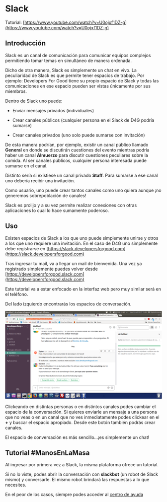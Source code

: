 # Slack

Tutorial: [https://www.youtube.com/watch?v=U0ojxf1DZ-g](https://www.youtube.com/watch?v=U0ojxf1DZ-g)

## Introducción

Slack es un canal de comunicación para comunicar equipos complejos permitiendo tomar temas en simultáneo de manera ordenada.

Dicho de otra manera, Slack es simplemente un chat en vivo. La peculiaridad de Slack es que permite tener espacios de trabajo. Por ejemplo: Developers For Good tiene su propio espacio de Slack y todas las comunicaciones en ese espacio pueden ser vistas únicamente por sus miembros.

Dentro de Slack uno puede:

* Enviar mensajes privados (individuales)

* Crear canales públicos (cualquier persona en el Slack de D4G podría sumarse)

* Crear canales privados (uno solo puede sumarse con invitación)

De esta manera podrían, por ejemplo, existir un canal público llamado **General** en donde se discutirán cuestiones del evento mientras podría haber un canal **Almuerzo** para discutir cuestiones peculiares sobre la comida. Al ser canales públicos, cualquier persona interesada puede sumarse en el canal.

Distinto sería si existiese un canal privado **Staff**. Para sumarse a ese canal uno debería recibir una invitación.

Como usuario, uno puede crear tantos canales como uno quiera aunque ¡no generemos sobrepoblación de canales!

Slack es prolijo y a su vez permite realizar conexiones con otras aplicaciones lo cual lo hace sumamente poderoso.

## Uso

Existen espacios de Slack a los que uno puede simplemente unirse y otros a los que uno requiere una invitación. En el caso de D4G uno simplemente debe registrarse en [https://slack.developersforgood.com](https://slack.developersforgood.com)

Tras ingresar tu mail, va a llegar un mail de bienvenida. Una vez ya registrado simplemente puedes volver desde [https://developersforgood.slack.com](https://developersforgood.slack.com)

Este tutorial va a estar enfocado en la interfaz web pero muy similar será en el teléfono.

Del lado izquierdo encontrarás los espacios de conversación.

![image alt text](img/slack/image_0.png)

Clickeando en distintas personas o en distintos canales podes cambiar el espacio de la conversación. Si quieres enviarle un mensaje a una persona que no veas o en un canal que no ves inmediatamente podes clickear en el **+** y buscar el espacio apropiado. Desde este botón también podrás crear canales.

El espacio de conversación es más sencillo...¡es simplemente un chat!

## Tutorial #ManosEnLaMasa

Al ingresar por primera vez a Slack, la misma plataforma ofrece un tutorial.

Si no lo viste, podes abrir la conversación con **slackbot** (un robot de Slack mismo) y conversarle. El mismo robot brindará las respuestas a lo que necesites.

En el peor de los casos, siempre podes acceder al [centro de ayuda](https://get.slack.help/hc/es)
